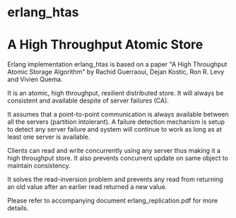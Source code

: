 # erlang_htas
A High Throughput Atomic Store
==============================

Erlang implementation erlang_htas is based on a paper "A High Throughput Atomic Storage Algorithm"
by Rachid Guerraoui, Dejan Kostic, Ron R. Levy and Vivien Quema.

It is an atomic, high throughput, resilient distributed store. It will always be consistent and 
available despite of server failures (CA).

It assumes that a point-to-point communication is always available between all the servers
(partition intolerant). A failure detection mechanism is setup to detect any server failure
and system will continue to work as long as at least one server is available.

Clients can read and write concurrently using any server thus making it a high throughput store.
It also prevents concurrent update on same object to maintain consistency.

It solves the read-inversion problem and prevents any read from returning an old value after
an earlier read returned a new value.

Please refer to accompanying document erlang_replication.pdf for more details.
   
